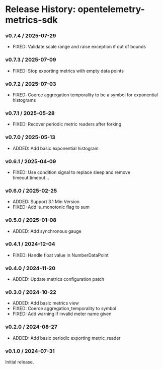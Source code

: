 # Release History: opentelemetry-metrics-sdk

### v0.7.4 / 2025-07-29

* FIXED: Validate scale range and raise exception if out of bounds

### v0.7.3 / 2025-07-09

* FIXED: Stop exporting metrics with empty data points

### v0.7.2 / 2025-07-03

* FIXED: Coerce aggregation temporality to be a symbol for exponential histograms

### v0.7.1 / 2025-05-28

* FIXED: Recover periodic metric readers after forking

### v0.7.0 / 2025-05-13

* ADDED: Add basic exponential histogram

### v0.6.1 / 2025-04-09

* FIXED: Use condition signal to replace sleep and remove timeout.timeout…

### v0.6.0 / 2025-02-25

- ADDED: Support 3.1 Min Version
- FIXED: Add is_monotonic flag to sum

### v0.5.0 / 2025-01-08

- ADDED: Add synchronous gauge

### v0.4.1 / 2024-12-04

- FIXED: Handle float value in NumberDataPoint

### v0.4.0 / 2024-11-20

- ADDED: Update metrics configuration patch

### v0.3.0 / 2024-10-22

- ADDED: Add basic metrics view
- FIXED: Coerce aggregation_temporality to symbol
- FIXED: Add warning if invalid meter name given

### v0.2.0 / 2024-08-27

- ADDED: Add basic periodic exporting metric_reader

### v0.1.0 / 2024-07-31

Initial release.
